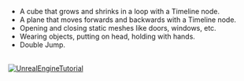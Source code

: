 - A cube that grows and shrinks in a loop with a Timeline node. <br>
- A plane that moves forwards and backwards with a Timeline node. <br>
- Opening and closing static meshes like doors, windows, etc. <br>
- Wearing objects, putting on head, holding with hands. <br>
- Double Jump. <br><br>

[![UnrealEngineTutorial](https://ytcards.demolab.com/?id=RbFNSiQptlg&title=UnrealEngineTutorial&lang=en&timestamp=1714476720&background_color=%230d1117&title_color=%23ffffff&stats_color=%23dedede&max_title_lines=1&width=250&border_radius=5 "UnrealEngineTutorial | github.com/alidemirkan")](https://www.youtube.com/watch?v=RbFNSiQptlg)
